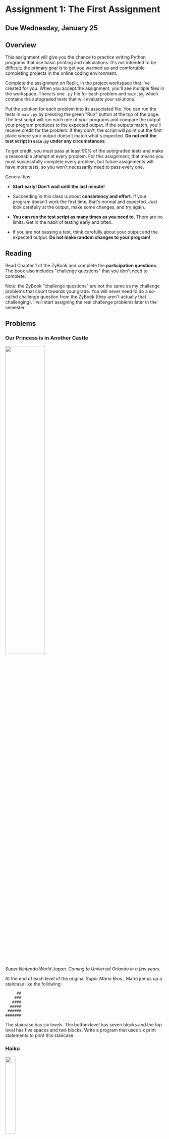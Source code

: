 # Assignment 1: The First Assignment

## Due Wednesday, January 25

## Overview

This assignment will give you the chance to practice writing Python programs that use basic printing and calculations. It's not intended to be difficult; the primary goal is to get you warmed up and comfortable completing projects in the online coding environment.

Complete the assignment on Replit, in the project workspace that I've created for you. When you accept the assignment, you'll see multiple files in the workspace. There is one `.py` file for each problem and `main.py`, which contains the autograded tests that will evaluate your solutions.

Put the solution for each problem into its associated file. You can run the tests in `main.py` by pressing the green "Run" button at the top of the page. The test script will run each one of your programs and compare the output your program produces to the expected output. If the outputs match, you'll receive credit for the problem. If they don't, the script will point out the first place where your output doesn't match what's expected. **Do not edit the test script in `main.py` under any circumstances**.

To get credit, you must pass at least 90% of the autograded tests and make a reasonable attempt at every problem. For this assignment, that means you must successfully complete every problem, but future assignments will have more tests, so you won't necessarily need to pass every one.

General tips:

- **Start early! Don't wait until the last minute!**

- Succeeding in this class is about **consistency and effort**. If your program doesn't work the first time, that's normal and expected. Just look carefully at the output, make some changes, and try again.

- **You can run the test script as many times as you need to**. There are no limits. Get in the habit of testing early and often.
 
- If you are not passing a test, think carefully about your output and the expected output. **Do not make random changes to your program!**

## Reading

Read Chapter 1 of the ZyBook and complete the **participation questions**. The book also includes "challenge questions" that you don't need to complete.

Note: the ZyBook "challenge questions" are not the same as my challenge problems that count towards your grade. You will never need to do a so-called challenge question from the ZyBook (they aren't actually that challenging). I will start assigning the real challenge problems later in the semester.

## Problems

### Our Princess is in Another Castle

<img src="https://cdn.mobilesyrup.com/wp-content/uploads/2020/11/super-nintendo-world-scaled.jpg" width="50%" />

*Super Nintendo World Japan. Coming to Universal Orlando in a few years.*

At the end of each level of the original *Super Mario Bros.*, Mario jumps up a staircase like the following:

```
     ##
    ###
   ####
  #####
 ######
#######
```

The staircase has six levels. The bottom level has seven blocks and the top level has five spaces and two blocks.
Write a program that uses six print statements to print this staircase.

### Haiku

<img src="https://upload.wikimedia.org/wikipedia/commons/b/bd/Kobayashi_Issa-Portrait.jpg" width="25%" />

Write a program to print the following haiku by the poet Kobayashi Issa, famous for his works focusing on insects and other small creatures.

```
O snail
Climb Mount Fuji,
But slowly, slowly!
```

Use three print statements, one for each line.

Tips:

- Your output must match the format of the poem exactly to pass the test.

### Beards

The beard-second is an incredibly scientific unit of length defined as the distance an average beard grows in 1 second. Google defines the beard-second as 5 nanometers and will perform conversions between beard-seconds and other lengths (try typing “1 foot in beard-seconds” into Google). Using this definition, it would take an average beard 58.8 days to grow 1 inch.


The longest beard in the world is 17 feet long and is housed in the Smithsonian institution. In life, it belonged to Hans Langseth, who immigrated to the U.S. from Norway in 1864; he died in North Dakota in 1927. He would wrap his beard around a corncob and carry it in his pocket.

<img src="https://upload.wikimedia.org/wikipedia/commons/8/81/Hans_Langseth.jpg" width="25%" />

Under the (completely unrealistic) assumption that Hans Langseth grew his entire beard at the average rate of 1 inch every 58.8 days, how many days would it have taken to him to get 17 feet of facial hair? Write a Python program that **calculates and prints** the answer.


### 1 Barnum = 1 Sucker / Minute

P.T. Barnum was a 19th Century showman, promoter, and politician, founder of the Barnum and Bailey Circus. He’s credited with coining the saying, “There’s a sucker born every minute,” although there’s no evidence he actually said this.


Jonathan the tortoise is the oldest known living terrestrial animal. He was hatched in the Seychelles, then transported to the island of Saint Helena in the South Atlantic Ocean in 1882, where he still resides. Measurements show that he was at least 50 years old when he arrived on Saint Helena, so he must have hatched no later than 1832, giving him an estimated age of 190 years old.


<img src="https://petapixel.com/assets/uploads/2022/01/jonathan-the-190-year-old-tortoise-with-1886-photo.jpg" width="40%" />


If Barnum’s alleged saying is true, how many suckers have been born during Jonathan’s life? Let’s assume that Jonathan is exactly 190 years old and that each year has 365 days (ignoring leap years). Write a Python program that calculates and prints the answer

### That's So Raven

<img src="https://upload.wikimedia.org/wikipedia/commons/6/62/Paul_Gustave_Dore_Raven14.jpg" width="25%" />

*Illustration by Gustave Doré (1884)*

Python quotes can be delimited using either double quotes, `" "`, or single quotes, `' '`. What if you want to put a literal quote inside a string? There are two ways.

First, you can use single quotes to mark the outside of the string, and use double quotes inside it, or vice-versa, depending on what kind of quote you need. For example,

```
print('Quoth the Raven "Nevermore."')
```

A second approach is to use a special character sequence, `\"`. When Python encounters the `\"` sequence in a string, it will replace it with the regular double quote, `"`.

Think of the `\` as being an "escape" character: it indicates that the following quote character should be treated differently from a regular double quote used to mark the end of a string. For example, the print statement

```
print("Quoth the Raven \"Nevermore.\"");
```

will print

```
Quoth the Raven "Nevermore."
```

Use five print statements and `\"` characters to print the *The Raven* as a limerick:

```
There once was a girl named Lenore
And a bird, and a bust, and a door
And a guy with depression
And a whole lot of questions
And the bird always says "Nevermore"
```

### More Smoots

<img src="https://upload.wikimedia.org/wikipedia/en/thumb/9/93/Burj_Khalifa.jpg/800px-Burj_Khalifa.jpg" width="25%" />

Recall the story of Oliver R. Smoot. The Harvard Bridge (2035 feet in length) was measured to be 364.4 Smoots, "plus or minus one ear". One Smoot is about 5.5833 feet.

The Burj Khalifa in Dubai is the tallest tower in the world, measuring 2722 feet to its top spire. What is the height of the Burj Khalifa in Smoots? Add the string "plus or minus one ear" to your output, so that it looks like this:

```
X plus or minus one ear
```

where `X` is the calculated answer value.

Tip: If you want to put a calculation into a print statement, you have to turn it in to a string using the str function. For example, the Harvard Bridge calculation could look like the following:

```
print(str(2035 / 5.5833) + ' plus or minus one ear')
```

### Warhols

<img src="https://www.moma.org/d/assets/W1siZiIsIjIwMTUvMTAvMjEvOTY0aWFsdm96Yl9zb3VwY2FuLmpwZyJdLFsicCIsImNvbnZlcnQiLCItcXVhbGl0eSA5MCAtcmVzaXplIDIwMDB4MjAwMFx1MDAzZSJdXQ/soupcan.jpg?sha=9a38fb887eb28928" width="25%" />

*Andy Warhol really liked soup.*

The pop artist Andy Warhol said, "In the future, everyone will be world-famous for 15 minutes." Therefore, define one Warhol to be the unit for 15 minutes of world-fame.

The late Queen Elizabeth II of the United Kingdom was a very famous person. Let's suppose she became world-famous in 1936, when her father George VI ascended the throne, following the abdication of his older brother Edward VIII, who gave up being king to marry the divorced American socialite Wallis Simpson. If Queen Elizabeth was world famous for exactly 86 years until her death in 2022 (assuming each year has 365 days), how many Warhols of fame did she enjoy?

Tip: the output test expects an integer, so don't use division. There are four Warhols per hour.

### [in Just-]

Another useful special character is `\n`, which makes the printed output move to the next line. Use `\t` to insert a tab character into a line. For example, the statement:

```
print('This is\n\ta test.');
```

will print

```
This is
    a test
```

Notice that you don't need to put spaces around the special characters. The spacing of the tab may be different on different platforms.

Use multiple print statements and both `\n` and `\t` to print this excerpt from e.e. cummings' poem [in Just-]:

```
it's
spring
and

        the

                  goat-footed

balloonMan        whistles
far
and
wee
```

Tips:

- Use one `print` per line. Don't try to cram the entire poem into one statement.
- You need to match the formatting exactly to pass the test. The script will point out the first place where your output differs from the expected output.
- There are no spaces. Use only the `\t` character to insert horizontal white space.
- There are two tabs before `the` and four before `goat-footed`. There are two tabs between `balloonMan` and `whistles`.
- You can print a blank line using and empty print statement: `print()`
